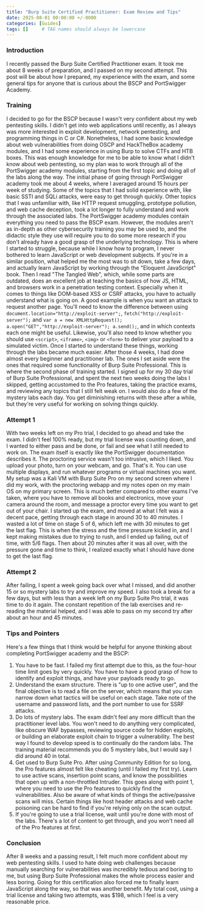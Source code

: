 ```yaml
---
title: "Burp Suite Certified Practitioner: Exam Review and Tips"
date: 2025-08-01 00:00:00 +/-0000
categories: [Guides]
tags: []     # TAG names should always be lowercase
---
```


### Introduction
I recently passed the Burp Suite Certified Practitioner exam. It took me about 8 weeks of preparation, and I passed on my second attempt. This post will be about how I prepared, my experience with the exam, and some general tips for anyone that is curious about the BSCP and PortSwigger Academy.
### Training
I decided to go for the BSCP because I wasn't very confident about my web pentesting skills. I didn't get into web applications until recently, as I always was more interested in exploit development, network pentesting, and programming things in C or C#. Nonetheless, I had some basic knowledge about web vulnerabilities from doing OSCP and HackTheBox academy modules, and I had some experience in using Burp to solve CTFs and HTB boxes. This was enough knowledge for me to be able to know what I didn't know about web pentesting, so my plan was to work through all of the PortSwigger academy modules, starting from the first topic and doing all of the labs along the way. 
The initial phase of going through PortSwigger academy took me about 4 weeks, where I averaged around 15 hours per week of studying. Some of the topics that I had solid experience with, like basic SSTI and SQLi attacks, were easy to get through quickly. Other topics that I was unfamiliar with, like HTTP request smuggling, prototype pollution, and web cache deception, took a lot longer to fully understand and work through the associated labs. The PortSwigger academy modules contain everything you need to pass the BSCP exam. However, the modules aren't as in-depth as other cybersecurity training you may be used to, and the didactic style they use will require you to do some more research if you don't already have a good grasp of the underlying technology.
This is where I started to struggle, because while I know how to program, I never bothered to learn JavaScript or web development subjects. If you're in a similar position, what helped me the most was to sit down, take a few days, and actually learn JavaScript by working through the "Eloquent JavaScript" book. Then I read "The Tangled Web", which, while some parts are outdated, does an excellent job at teaching the basics of how JS, HTML, and browsers work in a penetration testing context. Especially when it comes to things like DOM-based XSS or CSRF attacks, you have to actually understand what is going on. A good example is when you want an attack to request another page. You'll need to know the difference between using `document.location="http://exploit-server";`, `fetch("http://exploit-server");` and `var a = new XMLHttpRequest(); a.open("GET","http://exploit-server"); a.send();`, and in which contexts each one might be useful. Likewise, you'll also need to know whether you should use `<script>`, `<iframe>`, `<img>` or `<form>` to deliver your payload to a simulated victim. Once I started to understand these things, working through the labs became much easier. 
After those 4 weeks, I had done almost every beginner and practitioner lab. The ones I set aside were the ones that required some functionality of Burp Suite Professional. This is where the second phase of training started. I signed up for my 30 day trial of Burp Suite Professional, and spent the next two weeks doing the labs I skipped, getting accustomed to the Pro features, taking the practice exams, and reviewing any topics that I still felt weak on. I would also do a few of the mystery labs each day. You get diminishing returns with these after a while, but they're very useful for working on solving things quickly.
### Attempt 1
With two weeks left on my Pro trial, I decided to go ahead and take the exam. I didn't feel 100% ready, but my trial license was counting down, and I wanted to either pass and be done, or fail and see what I still needed to work on.
The exam itself is exactly like the PortSwigger documentation describes it. The proctoring service wasn't too intrusive, which I liked. You upload your photo, turn on your webcam, and go. That's it. You can use multiple displays, and run whatever programs or virtual machines you want. My setup was a Kali VM with Burp Suite Pro on my second screen where I did my work, with the proctoring webapp and my notes open on my main OS on my primary screen. This is much better compared to other exams I've taken, where you have to remove all books and electronics, move your camera around the room, and message a proctor every time you want to get out of your chair.
I started up the exam, and moved at what I felt was a decent pace, getting through each stage in around 30 to 40 minutes. I wasted a lot of time on stage 5 of 6, which left me with 30 minutes to get the last flag. This is when the stress and the time pressure kicked in, and I kept making mistakes due to trying to rush, and I ended up failing, out of time, with 5/6 flags. Then about 20 minutes after it was all over, with the pressure gone and time to think, I realized exactly what I should have done to get the last flag.
### Attempt 2
After failing, I spent a week going back over what I missed, and did another 15 or so mystery labs to try and improve my speed. I also took a break for a few days, but with less than a week left on my Burp Suite Pro trial, it was time to do it again. The constant repetition of the lab exercises and re-reading the material helped, and I was able to pass on my second try after about an hour and 45 minutes. 
### Tips and Pointers
Here's a few things that I think would be helpful for anyone thinking about completing PortSwigger academy and the BSCP:
1. You have to be fast. I failed my first attempt due to this, as the four-hour time limit goes by very quickly. You have to have a good grasp of how to identify and exploit things, and have your payloads ready to go.
2. Understand the exam structure. There is "up to one active user", and the final objective is to read a file on the server, which means that you can narrow down what tactics will be useful on each stage. Take note of the username and password lists, and the port number to use for SSRF attacks. 
3. Do lots of mystery labs. The exam didn't feel any more difficult than the practitioner level labs. You won't need to do anything very complicated, like obscure WAF bypasses, reviewing source code for hidden exploits, or building an elaborate exploit chain to trigger a vulnerability. The best way I found to develop speed is to continually do the random labs. The training material recommends you do 5 mystery labs, but I would say I did around 40 in total.
4. Get used to Burp Suite Pro. After using Community Edition for so long, the Pro features almost felt like cheating (until I failed my first try). Learn to use active scans, insertion point scans, and know the possibilities that open up with a non-throttled Intruder. This goes along with point 1, where you need to use the Pro features to quickly find the vulnerabilities. Also be aware of what kinds of things the active/passive scans will miss. Certain things like host header attacks and web cache poisoning can be hard to find if you're relying only on the scan output.
5. If you're going to use a trial license, wait until you're done with most of the labs. There's a lot of content to get through, and you won't need all of the Pro features at first.
### Conclusion
After 8 weeks and a passing result, I felt much more confident about my web pentesting skills. I used to hate doing web challenges because manually searching for vulnerabilities was incredibly tedious and boring to me, but using Burp Suite Professional makes the whole process easier and less boring. Going for this certification also forced me to finally learn JavaScript along the way, so that was another benefit. My total cost, using a trial license and taking two attempts, was $198, which I feel is a very reasonable price. 
